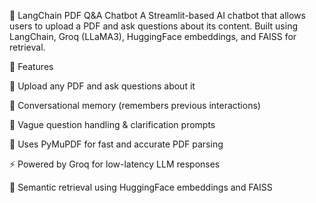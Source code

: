 📄 LangChain PDF Q&A Chatbot
A Streamlit-based AI chatbot that allows users to upload a PDF and ask questions about its content. Built using LangChain, Groq (LLaMA3), HuggingFace embeddings, and FAISS for retrieval.

🚀 Features

📂 Upload any PDF and ask questions about it

🧠 Conversational memory (remembers previous interactions)

💬 Vague question handling & clarification prompts

🧾 Uses PyMuPDF for fast and accurate PDF parsing

⚡ Powered by Groq for low-latency LLM responses

🧬 Semantic retrieval using HuggingFace embeddings and FAISS

